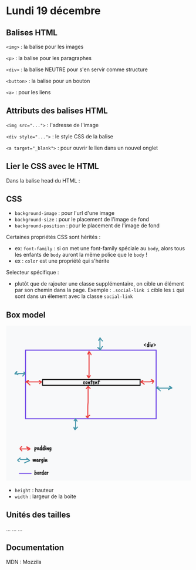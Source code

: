 # Lundi 19 décembre

## Balises HTML

`<img>` : la balise pour les images

`<p>` : la balise pour les paragraphes

`<div>` : la balise NEUTRE pour s'en servir comme structure

`<button>` : la balise pour un bouton

`<a>` : pour les liens


## Attributs des balises HTML

`<img src="...">` : l'adresse de l'image

`<div style="...">` : le style CSS de la balise

`<a target="_blank">` : pour ouvrir le lien dans un nouvel onglet

## Lier le CSS avec le HTML

Dans la balise head du HTML :

<link rel="stylesheet" href="assets/css/style.css">


## CSS 

- `background-image` : pour l'url d'une image
- `background-size` : pour le placement de l'image de fond
- `background-position` : pour le placement de l'image de fond

Certaines propriétés CSS sont hérités : 
- ex: `font-family` : si on met une font-family spéciale au `body`, alors tous les enfants de `body` auront la même police que le `body` !
- ex : `color` est une propriété qui s'hérite

Selecteur spécifique : 
- plutôt que de rajouter une classe supplémentaire, on cible un élément par son chemin dans la page. Exemple : `.social-link i` cible les `i` qui sont dans un élement avec la classe `social-link` 


## Box model

![](docs/box-model.png)

- `height` : hauteur
- `width` : largeur de la boite


## Unités des tailles

...
...
...




## Documentation 

MDN : Mozzila 